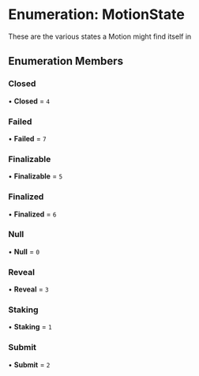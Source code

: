 # Enumeration: MotionState

These are the various states a Motion might find itself in

## Enumeration Members

### Closed

• **Closed** = ``4``

### Failed

• **Failed** = ``7``

### Finalizable

• **Finalizable** = ``5``

### Finalized

• **Finalized** = ``6``

### Null

• **Null** = ``0``

### Reveal

• **Reveal** = ``3``

### Staking

• **Staking** = ``1``

### Submit

• **Submit** = ``2``
